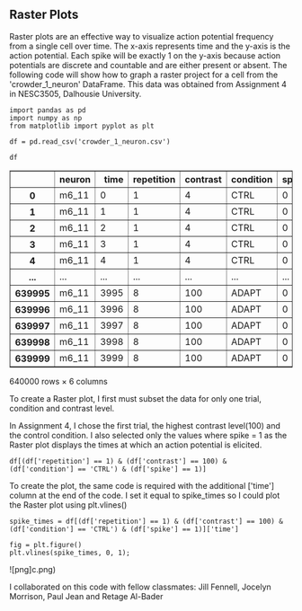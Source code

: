 ## Raster Plots

Raster plots are an effective way to visualize action potential frequency from a single cell over time. The x-axis represents time and the y-axis is the action potential. Each spike will be exactly 1 on the y-axis because action potentials are discrete and countable and are either present or absent. The following code will show how to graph a raster project for a cell from the 'crowder_1_neuron' DataFrame. This data was obtained from Assignment 4 in NESC3505, Dalhousie University.


```
import pandas as pd
import numpy as np
from matplotlib import pyplot as plt
```


```
df = pd.read_csv('crowder_1_neuron.csv')
```


```
df
```



<table border="1" class="dataframe">
  <thead>
    <tr style="text-align: right;">
      <th></th>
      <th>neuron</th>
      <th>time</th>
      <th>repetition</th>
      <th>contrast</th>
      <th>condition</th>
      <th>spike</th>
    </tr>
  </thead>
  <tbody>
    <tr>
      <th>0</th>
      <td>m6_11</td>
      <td>0</td>
      <td>1</td>
      <td>4</td>
      <td>CTRL</td>
      <td>0</td>
    </tr>
    <tr>
      <th>1</th>
      <td>m6_11</td>
      <td>1</td>
      <td>1</td>
      <td>4</td>
      <td>CTRL</td>
      <td>0</td>
    </tr>
    <tr>
      <th>2</th>
      <td>m6_11</td>
      <td>2</td>
      <td>1</td>
      <td>4</td>
      <td>CTRL</td>
      <td>0</td>
    </tr>
    <tr>
      <th>3</th>
      <td>m6_11</td>
      <td>3</td>
      <td>1</td>
      <td>4</td>
      <td>CTRL</td>
      <td>0</td>
    </tr>
    <tr>
      <th>4</th>
      <td>m6_11</td>
      <td>4</td>
      <td>1</td>
      <td>4</td>
      <td>CTRL</td>
      <td>0</td>
    </tr>
    <tr>
      <th>...</th>
      <td>...</td>
      <td>...</td>
      <td>...</td>
      <td>...</td>
      <td>...</td>
      <td>...</td>
    </tr>
    <tr>
      <th>639995</th>
      <td>m6_11</td>
      <td>3995</td>
      <td>8</td>
      <td>100</td>
      <td>ADAPT</td>
      <td>0</td>
    </tr>
    <tr>
      <th>639996</th>
      <td>m6_11</td>
      <td>3996</td>
      <td>8</td>
      <td>100</td>
      <td>ADAPT</td>
      <td>0</td>
    </tr>
    <tr>
      <th>639997</th>
      <td>m6_11</td>
      <td>3997</td>
      <td>8</td>
      <td>100</td>
      <td>ADAPT</td>
      <td>0</td>
    </tr>
    <tr>
      <th>639998</th>
      <td>m6_11</td>
      <td>3998</td>
      <td>8</td>
      <td>100</td>
      <td>ADAPT</td>
      <td>0</td>
    </tr>
    <tr>
      <th>639999</th>
      <td>m6_11</td>
      <td>3999</td>
      <td>8</td>
      <td>100</td>
      <td>ADAPT</td>
      <td>0</td>
    </tr>
  </tbody>
</table>
<p>640000 rows × 6 columns</p>



To create a Raster plot, I first must subset the data for only one trial, condition and contrast level. 

In Assignment 4, I chose the first trial, the highest contrast level(100) and the control condition. I also selected only the values where spike = 1 as the Raster plot displays the times at which an action potential is elicited.


```
df[(df['repetition'] == 1) & (df['contrast'] == 100) & (df['condition'] == 'CTRL') & (df['spike'] == 1)]
```

To create the plot, the same code is required with the additional ['time'] column at the end of the code. I set it equal to spike_times so I could plot the Raster plot using plt.vlines()


```
spike_times = df[(df['repetition'] == 1) & (df['contrast'] == 100) & (df['condition'] == 'CTRL') & (df['spike'] == 1)]['time']

fig = plt.figure()
plt.vlines(spike_times, 0, 1);
```




    
![png]c.png)
    



I collaborated on this code with fellow classmates: Jill Fennell, Jocelyn Morrison, Paul Jean and Retage Al-Bader


```

```
